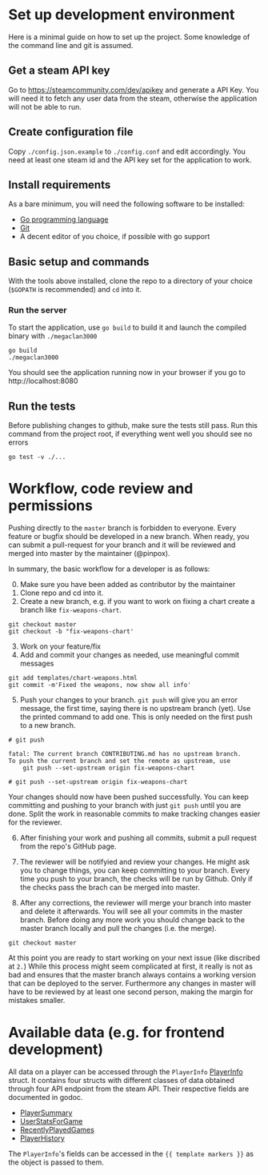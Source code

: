 # Set up development environment

Here is a minimal guide on how to set up the project. Some knowledge of the
command line and git is assumed.

## Get a steam API key

Go to https://steamcommunity.com/dev/apikey and generate a API Key. You will
need it to fetch any user data from the steam, otherwise the application will
not be able to run.

## Create configuration file

Copy `./config.json.example` to `./config.conf` and edit accordingly. You need
at least one steam id and the API key set for the application to work.

## Install requirements

As a bare minimum, you will need the following software to be installed:

- [Go programming language](https://golang.org/doc/install#install)
- [Git](https://git-scm.com/book/en/v2/Getting-Started-Installing-Git)
- A decent editor of you choice, if possible with go support

## Basic setup and commands

With the tools above installed, clone the repo to a directory of your choice
(`$GOPATH` is recommended) and `cd` into it.

### Run the server

To start the application, use `go build` to build it and launch the compiled
binary with `./megaclan3000`

```
go build
./megaclan3000
```

You should see the application  running now in your browser if you go to
http://localhost:8080

## Run the tests

Before publishing changes to github, make sure the tests still pass. Run this
command from the project root, if everything went well you should see no errors

```
go test -v ./...
```

# Workflow, code review and permissions

Pushing directly to the `master` branch is forbidden to everyone. Every feature
or bugfix should be developed in a new branch. When ready, you can submit a
pull-request for your branch and it will be reviewed and merged into master by
the maintainer (@pinpox).

In summary, the basic workflow for a developer is as follows:

0. Make sure you have been added as contributor by the maintainer
1. Clone repo and cd into it.
2. Create a new branch, e.g. if you want to work on fixing a chart create a
   branch like `fix-weapons-chart`.

```
git checkout master
git checkout -b "fix-weapons-chart'
```

3. Work on your feature/fix
4. Add and commit your changes as needed, use meaningful commit messages

```
git add templates/chart-weapons.html
git commit -m'Fixed the weapons, now show all info'
```

5. Push your changes to your branch. `git push` will give you an error message,
   the first time, saying there is no upstream branch (yet). Use the printed
   command to add one. This is only needed on the first push to a new branch.

```
# git push

fatal: The current branch CONTRIBUTING.md has no upstream branch.
To push the current branch and set the remote as upstream, use
    git push --set-upstream origin fix-weapons-chart

# git push --set-upstream origin fix-weapons-chart
```

Your changes should now have been pushed successfully. You can keep committing
and pushing to your branch with just `git push` until you are done. Split the
work in reasonable commits to make tracking changes easier for the reviewer.

6. After finishing your work and pushing all commits, submit a pull request from
   the repo's GitHub page.

7. The reviewer will be notifyied and review your changes. He might ask you to
   change things, you can keep committing to your branch. Every time you push to
   your branch, the checks will be run by Github. Only if the checks pass the
   brach can be merged into master.

8. After any corrections, the reviewer will merge your branch into master and
   delete it afterwards. You will see all your commits in the master branch.
   Before doing any more work you should change back to the master branch
   locally and pull the changes (i.e. the merge).

```
git checkout master
```

At this point you are ready to start working on your next issue (like discribed
at `2.`) While this process might seem complicated at first, it really is not as
bad and ensures that the master branch always contains a working version that
can be deployed to the server. Furthermore any changes in master will have to be
reviewed by at least one second person, making the margin for mistakes smaller.


# Available data (e.g. for frontend development)

All data on a player can be accessed through the `PlayerInfo`
[PlayerInfo](https://godoc.org/github.com/megaclan3000/megaclan3000/internal/steamclient#PlayerInfo)
struct.  It contains four structs with different classes of data obtained through
four API endpoint from the steam API.  Their respective fields are documented in
godoc.
- [PlayerSummary](https://godoc.org/github.com/megaclan3000/megaclan3000/internal/steamclient#PlayerSummary)
- [UserStatsForGame](https://godoc.org/github.com/megaclan3000/megaclan3000/internal/steamclient#UserStatsForGame)
- [RecentlyPlayedGames](https://godoc.org/github.com/megaclan3000/megaclan3000/internal/steamclient#RecentlyPlayedGames)
- [PlayerHistory](https://godoc.org/github.com/megaclan3000/megaclan3000/internal/steamclient#PlayerHistory)

The `PlayerInfo`'s fields can be accessed in the `{{ template markers }}` as the object is passed to them.
